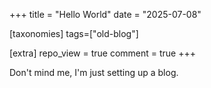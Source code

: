 +++
title = "Hello World"
date = "2025-07-08"

[taxonomies]
tags=["old-blog"]

[extra]
repo_view = true
comment = true
+++

Don't mind me, I'm just setting up a blog.